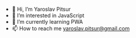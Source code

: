 - 👋 Hi, I’m Yaroslav Pitsur
- 👀 I’m interested in JavaScript
- 🌱 I’m currently learning PWA
- 📫 How to reach me yaroslav.pitsur@gmail.com

<!---
StrongGarl1c/StrongGarl1c is a ✨ special ✨ repository because its `README.md` (this file) appears on your GitHub profile.
You can click the Preview link to take a look at your changes.
--->
